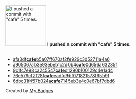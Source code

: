 <img src="https://my-badges.github.io/my-badges/cafe-commit.png" alt="I pushed a commit with &quot;cafe&quot; 5 times." title="I pushed a commit with &quot;cafe&quot; 5 times." width="128">
<strong>I pushed a commit with &quot;cafe&quot; 5 times.</strong>
<br><br>

- <a href="https://github.com/WinJayX/013.K8SReg/commit/afa3dfcafeb5a07ff670af2fe929c3d52711a4a6">afa3df<strong>cafe</strong>b5a07ff670af2fe929c3d52711a4a6</a>
- <a href="https://github.com/WinJayX/004.KubernetesYaml/commit/a905067ab3e93ebeb1c2d0b4cafe0d656a63235f">a905067ab3e93ebeb1c2d0b4<strong>cafe</strong>0d656a63235f</a>
- <a href="https://github.com/WinJayX/009.PublicCourses/commit/9c1fc7e98ca245547cafed1290b100129c4e1ad4">9c1fc7e98ca245547<strong>cafe</strong>d1290b100129c4e1ad4</a>
- <a href="https://github.com/WinJayX/000.Linux/commit/76e579cf2f28fcafeeadfd9bf071821578f65b9f">76e579cf2f28f<strong>cafe</strong>eadfd9bf071821578f65b9f</a>
- <a href="https://github.com/WinJayX/006.Docker-LNMP/commit/6dbc31f457b024acafe7145eb3e4c0e67bf7dbd6">6dbc31f457b024a<strong>cafe</strong>7145eb3e4c0e67bf7dbd6</a>


Created by <a href="https://github.com/my-badges/my-badges">My Badges</a>